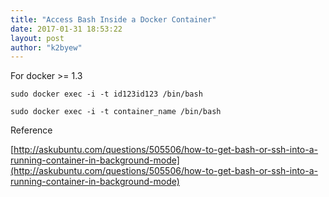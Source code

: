 ```yaml
---
title: "Access Bash Inside a Docker Container"
date: 2017-01-31 18:53:22
layout: post
author: "k2byew"
---
```

For docker >= 1.3

`sudo docker exec -i -t id123id123 /bin/bash`

`sudo docker exec -i -t container_name /bin/bash`


Reference

[http://askubuntu.com/questions/505506/how-to-get-bash-or-ssh-into-a-running-container-in-background-mode](http://askubuntu.com/questions/505506/how-to-get-bash-or-ssh-into-a-running-container-in-background-mode)
